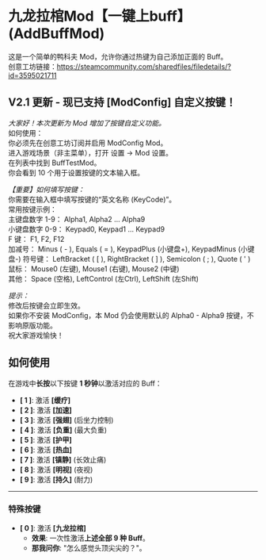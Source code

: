# 九龙拉棺Mod【一键上buff】(AddBuffMod)

这是一个简单的鸭科夫 Mod，允许你通过热键为自己添加正面的 Buff。  
创意工坊链接：https://steamcommunity.com/sharedfiles/filedetails/?id=3595021711

## V2.1 更新 - 现已支持 [ModConfig] 自定义按键！
*大家好！本次更新为 Mod 增加了按键自定义功能。*  
如何使用：  
你必须先在创意工坊订阅并启用 ModConfig Mod。  
进入游戏场景（非主菜单），打开 设置 -> Mod 设置。  
在列表中找到 BuffTestMod。   
你会看到 10 个用于设置按键的文本输入框。  

*【重要】如何填写按键：*  
你需要在输入框中填写按键的“英文名称 (KeyCode)”。  
常用按键示例：  
主键盘数字 1-9： Alpha1, Alpha2 ... Alpha9  
小键盘数字 0-9： Keypad0, Keypad1 ... Keypad9  
F 键： F1, F2, F12  
加减号： Minus ( - ), Equals ( = ), KeypadPlus (小键盘+), KeypadMinus (小键盘-) 
符号键： LeftBracket ( [ ), RightBracket ( ] ), Semicolon ( ; ), Quote ( ' )  
鼠标： Mouse0 (左键), Mouse1 (右键), Mouse2 (中键)  
其他： Space (空格), LeftControl (左Ctrl), LeftShift (左Shift)  

*提示：*  
修改后按键会立即生效。  
如果你不安装 ModConfig，本 Mod 仍会使用默认的 Alpha0 - Alpha9 按键，不影响原版功能。  
祝大家游戏愉快！  


## 如何使用

在游戏中**长按**以下按键 **1 秒钟**以激活对应的 Buff：

* **[ 1 ]**: 激活 **[缓疗]**
* **[ 2 ]**: 激活 **[加速]**
* **[ 3 ]**: 激活 **[强翅]** (后坐力控制)
* **[ 4 ]**: 激活 **[负重]** (最大负重)
* **[ 5 ]**: 激活 **[护甲]**
* **[ 6 ]**: 激活 **[热血]** 
* **[ 7 ]**: 激活 **[镇静]** (长效止痛)
* **[ 8 ]**: 激活 **[明视]** (夜视)
* **[ 9 ]**: 激活 **[持久]** (耐力)

---

### 特殊按键

* **[ 0 ]**: 激活 **[九龙拉棺]**
    * **效果**: 一次性激活**上述全部 9 种 Buff**。
    * **那我问你**: "怎么感觉头顶尖尖的？"。
